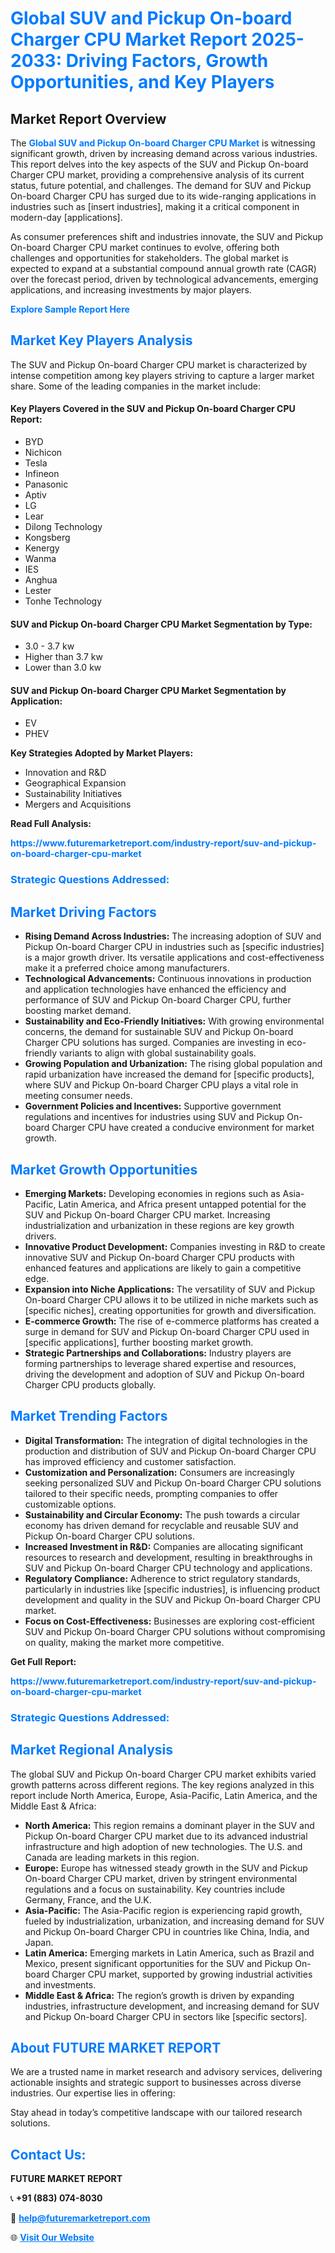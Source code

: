 <h1 style="color: #007BFF;">Global SUV and Pickup On-board Charger CPU Market Report 2025-2033: Driving Factors, Growth Opportunities, and Key Players</h1>

<section id="overview">
<h2>Market Report Overview</h2>
<p>The <a href="https://www.futuremarketreport.com/industry-report/suv-and-pickup-on-board-charger-cpu-market" style="color: #007BFF; text-decoration: none;"><strong>Global SUV and Pickup On-board Charger CPU Market</strong></a> is witnessing significant growth, driven by increasing demand across various industries. This report delves into the key aspects of the SUV and Pickup On-board Charger CPU market, providing a comprehensive analysis of its current status, future potential, and challenges. The demand for SUV and Pickup On-board Charger CPU has surged due to its wide-ranging applications in industries such as [insert industries], making it a critical component in modern-day [applications].</p>
<p>As consumer preferences shift and industries innovate, the SUV and Pickup On-board Charger CPU market continues to evolve, offering both challenges and opportunities for stakeholders. The global market is expected to expand at a substantial compound annual growth rate (CAGR) over the forecast period, driven by technological advancements, emerging applications, and increasing investments by major players.</p>
</section>

<section id="overview">
<p><a href="https://www.futuremarketreport.com/request-sample/reportId=36401" style="color: #007BFF; text-decoration: none;"><strong>Explore Sample Report Here</strong></a></p>
</section>

<section id="key-players">
<h2 style="color: #007BFF;">Market Key Players Analysis</h2>
<p>The SUV and Pickup On-board Charger CPU market is characterized by intense competition among key players striving to capture a larger market share. Some of the leading companies in the market include:</p>
<h4>Key Players Covered in the SUV and Pickup On-board Charger CPU Report:</h4>
<ul><li>BYD</li><li>Nichicon</li><li>Tesla</li><li>Infineon</li><li>Panasonic</li><li>Aptiv</li><li>LG</li><li>Lear</li><li>Dilong Technology</li><li>Kongsberg</li><li>Kenergy</li><li>Wanma</li><li>IES</li><li>Anghua</li><li>Lester</li><li>Tonhe Technology</li></ul>
<h4>SUV and Pickup On-board Charger CPU Market Segmentation by Type:</h4>
<ul><li>3.0 - 3.7 kw</li><li>Higher than 3.7 kw</li><li>Lower than 3.0 kw</li></ul>

<h4>SUV and Pickup On-board Charger CPU Market Segmentation by Application:</h4>
<ul><li>EV</li><li>PHEV</li></ul>
<p><strong>Key Strategies Adopted by Market Players:</strong></p>
<ul>
<li>Innovation and R&D</li>
<li>Geographical Expansion</li>
<li>Sustainability Initiatives</li>
<li>Mergers and Acquisitions</li>
</ul>
</section>

<section>
<p><strong>Read Full Analysis: </strong></p><a href="https://www.futuremarketreport.com/industry-report/suv-and-pickup-on-board-charger-cpu-market" style="color: #007BFF; text-decoration: none;"><strong>https://www.futuremarketreport.com/industry-report/suv-and-pickup-on-board-charger-cpu-market</strong></a>
<h3 style="color: #007BFF;">Strategic Questions Addressed:</h3>
</section>

<section id="driving-factors">
<h2 style="color: #007BFF;">Market Driving Factors</h2>
<ul>
<li><strong>Rising Demand Across Industries:</strong> The increasing adoption of SUV and Pickup On-board Charger CPU in industries such as [specific industries] is a major growth driver. Its versatile applications and cost-effectiveness make it a preferred choice among manufacturers.</li>
<li><strong>Technological Advancements:</strong> Continuous innovations in production and application technologies have enhanced the efficiency and performance of SUV and Pickup On-board Charger CPU, further boosting market demand.</li>
<li><strong>Sustainability and Eco-Friendly Initiatives:</strong> With growing environmental concerns, the demand for sustainable SUV and Pickup On-board Charger CPU solutions has surged. Companies are investing in eco-friendly variants to align with global sustainability goals.</li>
<li><strong>Growing Population and Urbanization:</strong> The rising global population and rapid urbanization have increased the demand for [specific products], where SUV and Pickup On-board Charger CPU plays a vital role in meeting consumer needs.</li>
<li><strong>Government Policies and Incentives:</strong> Supportive government regulations and incentives for industries using SUV and Pickup On-board Charger CPU have created a conducive environment for market growth.</li>
</ul>
</section>

<section id="growth-opportunities">
<h2 style="color: #007BFF;">Market Growth Opportunities</h2>
<ul>
<li><strong>Emerging Markets:</strong> Developing economies in regions such as Asia-Pacific, Latin America, and Africa present untapped potential for the SUV and Pickup On-board Charger CPU market. Increasing industrialization and urbanization in these regions are key growth drivers.</li>
<li><strong>Innovative Product Development:</strong> Companies investing in R&D to create innovative SUV and Pickup On-board Charger CPU products with enhanced features and applications are likely to gain a competitive edge.</li>
<li><strong>Expansion into Niche Applications:</strong> The versatility of SUV and Pickup On-board Charger CPU allows it to be utilized in niche markets such as [specific niches], creating opportunities for growth and diversification.</li>
<li><strong>E-commerce Growth:</strong> The rise of e-commerce platforms has created a surge in demand for SUV and Pickup On-board Charger CPU used in [specific applications], further boosting market growth.</li>
<li><strong>Strategic Partnerships and Collaborations:</strong> Industry players are forming partnerships to leverage shared expertise and resources, driving the development and adoption of SUV and Pickup On-board Charger CPU products globally.</li>
</ul>
</section>

<section id="trending-factors">
<h2 style="color: #007BFF;">Market Trending Factors</h2>
<ul>
<li><strong>Digital Transformation:</strong> The integration of digital technologies in the production and distribution of SUV and Pickup On-board Charger CPU has improved efficiency and customer satisfaction.</li>
<li><strong>Customization and Personalization:</strong> Consumers are increasingly seeking personalized SUV and Pickup On-board Charger CPU solutions tailored to their specific needs, prompting companies to offer customizable options.</li>
<li><strong>Sustainability and Circular Economy:</strong> The push towards a circular economy has driven demand for recyclable and reusable SUV and Pickup On-board Charger CPU solutions.</li>
<li><strong>Increased Investment in R&D:</strong> Companies are allocating significant resources to research and development, resulting in breakthroughs in SUV and Pickup On-board Charger CPU technology and applications.</li>
<li><strong>Regulatory Compliance:</strong> Adherence to strict regulatory standards, particularly in industries like [specific industries], is influencing product development and quality in the SUV and Pickup On-board Charger CPU market.</li>
<li><strong>Focus on Cost-Effectiveness:</strong> Businesses are exploring cost-efficient SUV and Pickup On-board Charger CPU solutions without compromising on quality, making the market more competitive.</li>
</ul>
</section>

<section>
<p><strong>Get Full Report: </strong></p><a href="https://www.futuremarketreport.com/industry-report/suv-and-pickup-on-board-charger-cpu-market" style="color: #007BFF; text-decoration: none;"><strong>https://www.futuremarketreport.com/industry-report/suv-and-pickup-on-board-charger-cpu-market</strong></a>
<h3 style="color: #007BFF;">Strategic Questions Addressed:</h3>
</section>


<section id="regional-analysis">
<h2 style="color: #007BFF;">Market Regional Analysis</h2>
<p>The global SUV and Pickup On-board Charger CPU market exhibits varied growth patterns across different regions. The key regions analyzed in this report include North America, Europe, Asia-Pacific, Latin America, and the Middle East & Africa:</p>
<ul>
<li><strong>North America:</strong> This region remains a dominant player in the SUV and Pickup On-board Charger CPU market due to its advanced industrial infrastructure and high adoption of new technologies. The U.S. and Canada are leading markets in this region.</li>
<li><strong>Europe:</strong> Europe has witnessed steady growth in the SUV and Pickup On-board Charger CPU market, driven by stringent environmental regulations and a focus on sustainability. Key countries include Germany, France, and the U.K.</li>
<li><strong>Asia-Pacific:</strong> The Asia-Pacific region is experiencing rapid growth, fueled by industrialization, urbanization, and increasing demand for SUV and Pickup On-board Charger CPU in countries like China, India, and Japan.</li>
<li><strong>Latin America:</strong> Emerging markets in Latin America, such as Brazil and Mexico, present significant opportunities for the SUV and Pickup On-board Charger CPU market, supported by growing industrial activities and investments.</li>
<li><strong>Middle East & Africa:</strong> The region’s growth is driven by expanding industries, infrastructure development, and increasing demand for SUV and Pickup On-board Charger CPU in sectors like [specific sectors].</li>
</ul>
</section>

<footer>
<h2 style="color: #007BFF;">About FUTURE MARKET REPORT</h2>
<p>We are a trusted name in market research and advisory services, delivering actionable insights and strategic support to businesses across diverse industries. Our expertise lies in offering:</p>

<p>Stay ahead in today’s competitive landscape with our tailored research solutions.</p>

<h2 style="color: #007BFF;">Contact Us:</h2>
<p><strong>FUTURE MARKET REPORT</strong></p>
<p>📞 <strong>+91 (883) 074-8030</strong></p>
<p>📧 <strong><a href="mailto:help@futuremarketreport.com" style="color: #007BFF;">help@futuremarketreport.com</a></strong></p>
<p>🌐 <strong><a href="https://www.futuremarketreport.com/" style="color: #007BFF;">Visit Our Website</a></strong></p>
</footer>